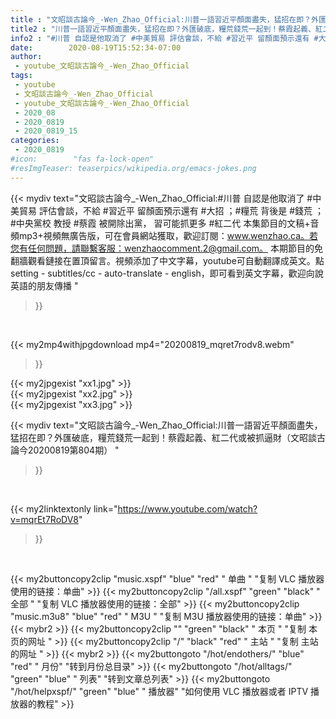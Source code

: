 ```yaml
---
title : "文昭談古論今_-Wen_Zhao_Official:川普一語習近平顏面盡失，猛招在即？外匯破底，糧荒錢荒一起到！蔡霞起義、紅二代或被抓逼財（文昭談古論今20200819第804期） "
title2 : "川普一語習近平顏面盡失，猛招在即？外匯破底，糧荒錢荒一起到！蔡霞起義、紅二代或被抓逼財（文昭談古論今20200819第804期） "
info2 : "#川普 自認是他取消了 #中美貿易 評估會談，不給 #習近平 留顏面預示還有 #大招 ；#糧荒 背後是 #錢荒 ； #中央黨校 教授 #蔡霞 被開除出黨， 習可能抓更多 #紅二代   本集節目的文稿+音頻mp3+視頻無廣告版，可在會員網站獲取，歡迎訂閱：www.wenzhao.ca。若您有任何問題，請聯繫客服：wenzhaocomment.2@gmail.com。 本期節目的免翻牆觀看鏈接在置頂留言。視頻添加了中文字幕，youtube可自動翻譯成英文。點 setting - subtitles/cc - auto-translate - english，即可看到英文字幕，歡迎向說英語的朋友傳播 "
date:        2020-08-19T15:52:34-07:00
author:
 - youtube_文昭談古論今_-Wen_Zhao_Official
tags:
 - youtube
 - 文昭談古論今_-Wen_Zhao_Official
 - youtube_文昭談古論今_-Wen_Zhao_Official
 - 2020_08
 - 2020_0819
 - 2020_0819_15
categories:
 - 2020_0819
#icon:        "fas fa-lock-open"
#resImgTeaser: teaserpics/wikipedia.org/emacs-jokes.png
---
```


{{< mydiv text="文昭談古論今_-Wen_Zhao_Official:#川普 自認是他取消了 #中美貿易 評估會談，不給 #習近平 留顏面預示還有 #大招 ；#糧荒 背後是 #錢荒 ； #中央黨校 教授 #蔡霞 被開除出黨， 習可能抓更多 #紅二代   本集節目的文稿+音頻mp3+視頻無廣告版，可在會員網站獲取，歡迎訂閱：www.wenzhao.ca。若您有任何問題，請聯繫客服：wenzhaocomment.2@gmail.com。 本期節目的免翻牆觀看鏈接在置頂留言。視頻添加了中文字幕，youtube可自動翻譯成英文。點 setting - subtitles/cc - auto-translate - english，即可看到英文字幕，歡迎向說英語的朋友傳播 "
>}}
<br>


{{< my2mp4withjpgdownload mp4="20200819_mqret7rodv8.webm"
>}}

{{< my2jpgexist "xx1.jpg" >}}<br>
{{< my2jpgexist "xx2.jpg" >}}<br>
{{< my2jpgexist "xx3.jpg" >}}<br>



{{< mydiv text="文昭談古論今_-Wen_Zhao_Official:川普一語習近平顏面盡失，猛招在即？外匯破底，糧荒錢荒一起到！蔡霞起義、紅二代或被抓逼財（文昭談古論今20200819第804期） "
>}}
<br>

{{< my2linktextonly link="https://www.youtube.com/watch?v=mqrEt7RoDV8"
>}}


<br>

{{< my2buttoncopy2clip "music.xspf"        "blue"   "red"    " 单曲 "  "复制 VLC 播放器使用的链接：单曲" >}} {{< my2buttoncopy2clip "/all.xspf"         "green"  "black"  " 全部 "  "复制 VLC 播放器使用的链接：全部" >}} {{< my2buttoncopy2clip "music.m3u8"        "blue"   "red"    " M3U  "    "复制 M3U 播放器使用的链接：单曲" >}} {{< mybr2 >}} {{< my2buttoncopy2clip ""                  "green"  "black"  " 本页 "    "复制 本页的网址 " >}} {{< my2buttoncopy2clip "/"                 "black"  "red"    " 主站 "    "复制 主站的网址 " >}} {{< mybr2 >}} {{< my2buttongoto      "/hot/endothers/"   "blue"   "red"    " 月份"   "转到月份总目录" >}} {{< my2buttongoto      "/hot/alltags/"     "green"  "blue"   " 列表"   "转到文章总列表" >}} {{< my2buttongoto      "/hot/helpxspf/"    "green"  "blue"   " 播放器" "如何使用 VLC 播放器或者 IPTV 播放器的教程" >}} 
